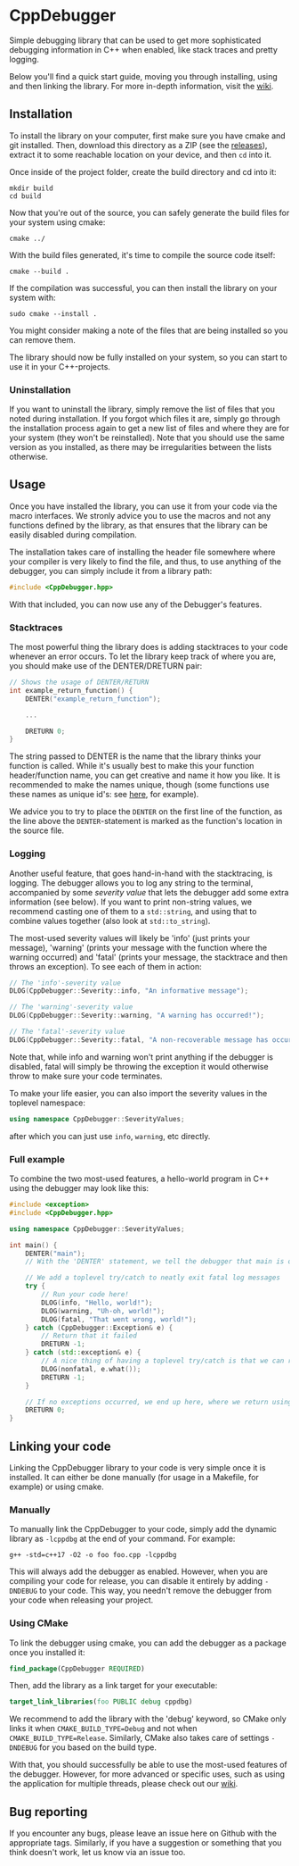 # CppDebugger
Simple debugging library that can be used to get more sophisticated debugging information in C++ when enabled, like stack traces and pretty logging.

Below you'll find a quick start guide, moving you through installing, using and then linking the library. For more in-depth information, visit the [wiki]().

## Installation
To install the library on your computer, first make sure you have cmake and git installed.
Then, download this directory as a ZIP (see the [releases](https://github.com/Lut99/CppDebugger/releases)), extract it to some reachable location on your device, and then ```cd``` into it.

Once inside of the project folder, create the build directory and cd into it:
```
mkdir build
cd build
```
Now that you're out of the source, you can safely generate the build files for your system using cmake:
```
cmake ../
```
With the build files generated, it's time to compile the source code itself:
```
cmake --build .
```
If the compilation was successful, you can then install the library on your system with:
```
sudo cmake --install .
```
You might consider making a note of the files that are being installed so you can remove them.

The library should now be fully installed on your system, so you can start to use it in your C++-projects.

### Uninstallation
If you want to uninstall the library, simply remove the list of files that you noted during installation. If you forgot which files it are, simply go through the installation process again to get a new list of files and where they are for your system (they won't be reinstalled). Note that you should use the same version as you installed, as there may be irregularities between the lists otherwise.


## Usage
Once you have installed the library, you can use it from your code via the macro interfaces. We stronly advice you to use the macros and not any functions defined by the library, as that ensures that the library can be easily disabled during compilation.

The installation takes care of installing the header file somewhere where your compiler is very likely to find the file, and thus, to use anything of the debugger, you can simply include it from a library path:
```c++
#include <CppDebugger.hpp>
```
With that included, you can now use any of the Debugger's features.

### Stacktraces
The most powerful thing the library does is adding stacktraces to your code whenever an error occurs. To let the library keep track of where you are, you should make use of the DENTER/DRETURN pair:
```c++
// Shows the usage of DENTER/RETURN
int example_return_function() {
    DENTER("example_return_function");

    ...

    DRETURN 0;
}
```
The string passed to DENTER is the name that the library thinks your function is called. While it's usually best to make this your function header/function name, you can get creative and name it how you like. It is recommended to make the names unique, though (some functions use these names as unique id's: see [here](), for example).

We advice you to try to place the ```DENTER``` on the first line of the function, as the line above the ```DENTER```-statement is marked as the function's location in the source file.

### Logging
Another useful feature, that goes hand-in-hand with the stacktracing, is logging. The debugger allows you to log any string to the terminal, accompanied by some _severity value_ that lets the debugger add some extra information (see below). If you want to print non-string values, we recommend casting one of them to a ```std::string```, and using that to combine values together (also look at ```std::to_string```).

The most-used severity values will likely be 'info' (just prints your message), 'warning' (prints your message with the function where the warning occurred) and 'fatal' (prints your message, the stacktrace and then throws an exception). To see each of them in action:
```c++
// The 'info'-severity value
DLOG(CppDebugger::Severity::info, "An informative message");

// The 'warning'-severity value
DLOG(CppDebugger::Severity::warning, "A warning has occurred!");

// The 'fatal'-severity value
DLOG(CppDebugger::Severity::fatal, "A non-recoverable message has occurred!");
```
Note that, while info and warning won't print anything if the debugger is disabled, fatal will simply be throwing the exception it would otherwise throw to make sure your code terminates.

To make your life easier, you can also import the severity values in the toplevel namespace:
```c++
using namespace CppDebugger::SeverityValues;
```
after which you can just use ```info```, ```warning```, etc directly.

### Full example
To combine the two most-used features, a hello-world program in C++ using the debugger may look like this:
```c++
#include <exception>
#include <CppDebugger.hpp>

using namespace CppDebugger::SeverityValues;

int main() {
    DENTER("main");
    // With the 'DENTER' statement, we tell the debugger that main is our current function

    // We add a toplevel try/catch to neatly exit fatal log messages
    try {
        // Run your code here!
        DLOG(info, "Hello, world!");
        DLOG(warning, "Uh-oh, world!");
        DLOG(fatal, "That went wrong, world!");
    } catch (CppDebugger::Exception& e) {
        // Return that it failed
        DRETURN -1;
    } catch (std::exception& e) {
        // A nice thing of having a toplevel try/catch is that we can re-throw any standard exception
        DLOG(nonfatal, e.what());
        DRETURN -1;
    }

    // If no exceptions occurred, we end up here, where we return using the debugger's return to pop main correctly.
    DRETURN 0;
}
```

## Linking your code
Linking the CppDebugger library to your code is very simple once it is installed. It can either be done manually (for usage in a Makefile, for example) or using cmake.

### Manually
To manually link the CppDebugger to your code, simply add the dynamic library as ```-lcppdbg``` at the end of your command. For example:
```
g++ -std=c++17 -O2 -o foo foo.cpp -lcppdbg
```
This will always add the debugger as enabled. However, when you are compiling your code for release, you can disable it entirely by adding ```-DNDEBUG``` to your code. This way, you needn't remove the debugger from your code when releasing your project.

### Using CMake
To link the debugger using cmake, you can add the debugger as a package once you installed it:
```cmake
find_package(CppDebugger REQUIRED)
```
Then, add the library as a link target for your executable:
```cmake
target_link_libraries(foo PUBLIC debug cppdbg)
```
We recommend to add the library with the 'debug' keyword, so CMake only links it when ```CMAKE_BUILD_TYPE=Debug``` and not when ```CMAKE_BUILD_TYPE=Release```. Similarly, CMake also takes care of settings ```-DNDEBUG``` for you based on the build type.

With that, you should successfully be able to use the most-used features of the debugger. However, for more advanced or specific uses, such as using the application for multiple threads, please check out our [wiki]().

## Bug reporting
If you encounter any bugs, please leave an issue here on Github with the appropriate tags. Similarly, if you have a suggestion or something that you think doesn't work, let us know via an issue too.
